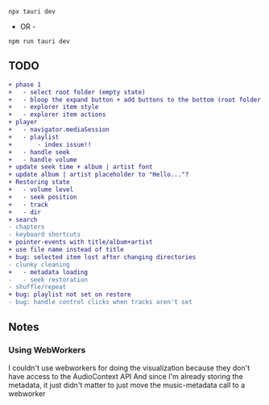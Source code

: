 ```
npx tauri dev
```
- OR -
```
npm run tauri dev
```

## TODO
```diff
+ phase 1
+ 	- select root folder (empty state)
+ 	- bloop the expand button + add buttons to the bottom (root folder + search + collapse)...with bloop animation as well
+ 	- explorer item style
+ 	- explorer item actions
+ player
+ 	- navigator.mediaSession
+ 	- playlist
+ 		- index issue!!
+ 	- handle seek
+ 	- handle volume
+ update seek time + album | artist font
+ update album | artist placeholder to "Hello..."?
+ Restoring state
+ 	- volume level
+ 	- seek position
+ 	- track
+	- dir
+ search
- chapters
- keyboard shortcuts
+ pointer-events with title/album+artist
+ use file name instead of title
+ bug: selected item lost after changing directories
- clunky cleaning
+	- metadata loading
- 	- seek restoration
- shuffle/repeat
+ bug: playlist not set on restore
- bug: handle control clicks when tracks aren't set
```
## Notes
### Using WebWorkers
I couldn't use webworkers for doing the visualization because they don't have access to the AudioContext API
And since I'm already storing the metadata, it just didn't matter to just move the music-metadata call to a webworker